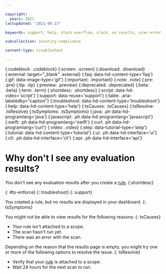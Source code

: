 ```yaml
---

copyright:
  years: 2021
lastupdated: "2021-08-23"

keywords: support, help, stack overflow, slack, no results, scan error

subcollection: security-compliance

content-type: troubleshoot

---
```


{:codeblock: .codeblock}
{:screen: .screen}
{:download: .download}
{:external: target="_blank" .external}
{:faq: data-hd-content-type='faq'}
{:gif: data-image-type='gif'}
{:important: .important}
{:note: .note}
{:pre: .pre}
{:tip: .tip}
{:preview: .preview}
{:deprecated: .deprecated}
{:beta: .beta}
{:term: .term}
{:shortdesc: .shortdesc}
{:script: data-hd-video='script'}
{:support: data-reuse='support'}
{:table: .aria-labeledby="caption"}
{:troubleshoot: data-hd-content-type='troubleshoot'}
{:help: data-hd-content-type='help'}
{:tsCauses: .tsCauses}
{:tsResolve: .tsResolve}
{:tsSymptoms: .tsSymptoms}
{:java: .ph data-hd-programlang='java'}
{:javascript: .ph data-hd-programlang='javascript'}
{:swift: .ph data-hd-programlang='swift'}
{:curl: .ph data-hd-programlang='curl'}
{:video: .video}
{:step: data-tutorial-type='step'}
{:tutorial: data-hd-content-type='tutorial'}
{:ui: .ph data-hd-interface='ui'}
{:cli: .ph data-hd-interface='cli'}
{:api: .ph data-hd-interface='api'}

# Why don't I see any evaluation results?

You don't see any evaluation results after you create a [rule](/docs/security-compliance?topic=security-compliance-rules-define). 
{:shortdesc}

{: #ts-enforce}
{: troubleshoot} 
{: support}

You created a rule, but no results are displayed in your dashboard.
{: tsSymptoms}

You might not be able to view results for the following reasons:
{: tsCauses}

* Your rule isn't attached to a scope.
* The scan hasn't run yet.
* There was an error with the scan.

Depending on the reason that the results page is empty, you might try one or more of the following options to resolve the issue.
{: tsResolve}

* Verify that your [rule](/docs/security-compliance?topic=security-compliance-rules-apply) is attached to a scope.
* Wait 24 hours for the next scan to run.

